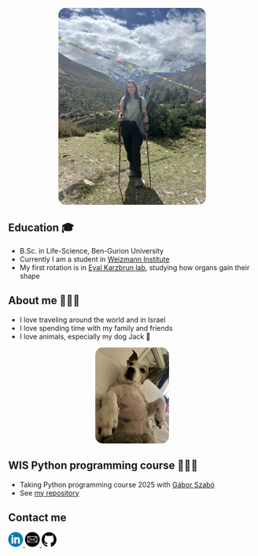 <p align="center">
  <img src="lihipicsmall.jpeg" alt="lihipic" width="300" style="border-radius: 15px;">
</p>

## Education 🎓 
* B.Sc. in Life-Science, Ben-Gurion University
* Currently I am a student in [Weizmann Institute](https://www.weizmann.ac.il/pages/)
* My first rotation is in [Eyal Karzbrun lab](https://www.karzbrunlab.com/), studying how organs gain their shape

## About me 👩🏽‍🔬
* I love traveling around the world and in Israel
* I love spending time with my family and friends
* I love animals, especially my dog Jack 🐶
<p align="center">
<img src="Image.jpg" alt="Jack" width="150" style="border-radius: 15px;"> 
</p>

## WIS Python programming course 👩🏽‍💻
* Taking Python programming course 2025 with [Gábor Szabó](https://szabgab.com/)
* See [my repository](https://github.com/Lihierez/Lihierez.github.io)

## Contact me 
<a href="https://www.linkedin.com/in/lihi-erez-8008a31b6/">
  <img src="circle-linkedin-512.jpeg" alt="linkedin" width="30">
</a>

<a href="mailto:lihi.erez@weizmann.ac.il">
  <img src="email-icon--clipart-best-22.png" alt="Email Icon" width="30">
</a>

<a href="https://github.com/Lihierez">
  <img src="github icon.png" alt="github" width="30">
</a>
